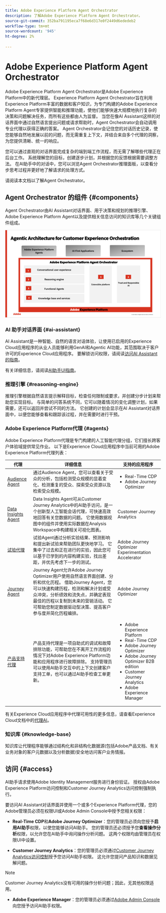 ```yaml
---
title: Adobe Experience Platform Agent Orchestrator
description: 了解Adobe Experience Platform Agent Orchestrator。
source-git-commit: 352ba791195eca7f68e6d317e0f2449d6ededeb2
workflow-type: tm+mt
source-wordcount: '945'
ht-degree: 2%

---
```


# Adobe Experience Platform Agent Orchestrator

Adobe Experience Platform Agent Orchestrator是Adobe Experience Platform中的新代理层。 Experience Platform Agent Orchestrator旨在利用Experience Platform丰富的数据和客户知识，为专门构建的Adobe Experience Platform Agent专家提供智能和推理功能，使他们能够快速大规模地执行复杂的决策和问题解决任务，而所有这些都由人为监督。 当您在像AI Assistant这样的对话界面中通过自然语言提出问题或请求帮助时，Agent Orchestrator会自动调用专业代理以获得正确的答案。 Agent Orchestrator会记住您的对话历史记录，使您能够自然地发展以前的问题，而无需重复上下文，并结合来自多个代理的洞察，为您提供清晰、统一的响应。

您可以通过直观的对话界面完成复杂的端到端工作流程，而无需了解哪些代理正在后台工作。 系统理解您的目标，创建逐步计划，并根据您的反馈根据需要调整方法。 在AI助手中的对话中，您可以浏览Agent Orchestrator推理面板，以查看分步思考过程并更好地了解请求的处理方式。

请阅读本文档以了解Agent Orchestrator。

## Agent Orchestrator 的组件 {#components}

Agent Orchestrator由AI Assistant对话界面、用于决策和规划的推理引擎、Adobe Experience Platform Agent以及提供相关信息访问的知识库等几个关键组件组成。

![Agent Orchestrator的营销架构。](./images/agent-orchestrator/agentic-architecture.png)

### AI 助手对话界面 {#ai-assistant}

AI Assistant是一种智能、自然的语言对话体验，让使用已启用的Experience Cloud应用程序的从业人员能够利用GenAI和Agentic AI功能，其范围取决于客户许可的Experience Cloud应用程序。 要解锁访问权限，请阅读[访问AI Assistant的指南](https://experienceleague.adobe.com/zh-hans/docs/experience-platform/ai-assistant/access)。

有关详细信息，请阅读[AI助手UI指南](../ai-assistant/ai-assistant-ui.md)。

### 推理引擎 {#reasoning-engine}

推理引擎根据自然语言提示解释目标，检查任何限制或要求，并创建分步计划来帮助您实现目标。 与简单的问答系统不同，它可以随着情况的变化调整计划，如果需要，还可以返回并尝试不同的方法。 它创建的计划会显示在AI Assistant对话界面中，以便您能够查看和跟踪该过程，并在需要时进行干预。

### Adobe Experience Platform代理 {#agents}

Adobe Experience Platform代理是专门构建的人工智能代理分组，它们擅长跨客户体验域提供常见作业。 以下是Experience Cloud应用程序中当前可用的Adobe Experience Platform代理列表：

| 代理 | 详细信息 | 支持的应用程序 |
| --- | --- | --- |
| [Audience Agent](audience.md) | 通过Audience Agent，您可以查看关于受众的分析，包括检测受众规模的显着变化、检测重复的受众、探索受众资源以及检索受众规模。 | <ul><li>Real-Time CDP</li><li>Adobe Journey Optimizer</li></ul> |
| [Data Insights Agent](https://experienceleague.adobe.com/zh-hans/docs/analytics-platform/using/cja-overview/cja-b2c-overview/data-analysis-ai) | Data Insights Agent可从Customer Journey Analytics中的AI助手访问，是一个创新型人工智能会话代理，可快速高效地回答有关您数据的问题。 它使用数据视图中的组件并使用实际数据在Analysis Workspace中构建相关可视化图表。 | Customer Journey Analytics |
| [试验代理](./agent-experiment.md) | 试验Agent通过分析实验结果、预测影响和提出新试验来帮助团队更快地学习。 它集中了过去和正在进行的实验，因此您可以基于已学到的内容构建实验，找出差距，并优先考虑下一步的测试。 | Adobe Journey Optimizer Experimentation Accelerator |
| [Journey Agent](./ajo-agent-analyze.md) | Journey Agent允许Adobe Journey Optimizer用户使用自然语言界面创建、分析和优化历程。 借助Journey Agent，您可以快速构建历程，检测和解决计划或受众冲突，分析绩效和流失点，并确定表现最佳的历程以复制到未来的营销活动。 它可帮助您制定数据驱动型决策、提高客户参与度并简化历程编排。 | Adobe Journey Optimizer |
| [产品支持代理](https://experienceleague.adobe.com/zh-hans/docs/experience-platform/ai-assistant/new-features/customer-support) | 产品支持代理是一项自助式的调试和故障排除功能，可帮助您在不离开工作流程的情况下对Adobe Experience Platform功能和应用程序进行故障排除。 支持管理员可以使用AI助手交互中的上下文创建客户支持工单，也可以通过AI助手检查工单更新。 | <ul><li>Adobe Experience Platform</li><li>Real-Time CDP</li><li>Adobe Journey Optimizer</li><li>Adobe Journey Optimizer B2B edition</li><li>Customer Journey Analytics</li><li>Adobe Experience Manager</li></ul> |

有关Experience Cloud应用程序中代理可用性的更多信息，请查看Experience Cloud文档中的[代理AI](https://experienceleague.adobe.com/zh-hans/docs/core-services/interface/features/agentic-ai)。

### 知识库 {#knowledge-base}

知识库让代理程序能够通过结构化和非结构化数据源(包括Adobe产品文档、有关业务对象的客户元数据以及分析数据)安全地访问客户业务情报。

## 访问 {#access}

AI助手请求使用Adobe Identity Management服务进行身份验证。 授权由Adobe Experience Platform访问控制和Customer Journey Analytics访问控制强制执行。

要访问AI Assistant对话界面并使用一个或多个Experience Platform代理，您的Adobe管理员必须在权限UI或Adobe Admin Console中授予您相关权限：

* **Real-Time CDP**&#x200B;和&#x200B;**Adobe Journey Optimizer**：您的管理员必须向您授予&#x200B;**启用AI助手**&#x200B;权限，以使您能够访问AI助手。 您的管理员还必须授予您&#x200B;**查看操作分析**&#x200B;权限，以允许您在AI助手中询问操作分析问题。 这两个权限均由管理员在权限UI中设置。

* **Customer Journey Analytics**：您的管理员必须通过[Customer Journey Analytics访问控制](https://experienceleague.adobe.com/zh-hans/docs/analytics-platform/using/technotes/access-control)授予您访问AI助手权限。 这允许您提问产品知识和数据见解问题。

>[!NOTE]
>
>Customer Journey Analytics没有可用的操作分析问题；因此，无其他权限适用。

* **Adobe Experience Manager**：您的管理员必须通过[Adobe Admin Console](https://helpx.adobe.com/cn/enterprise/using/admin-console.html)向您授予访问AI助手权限。

